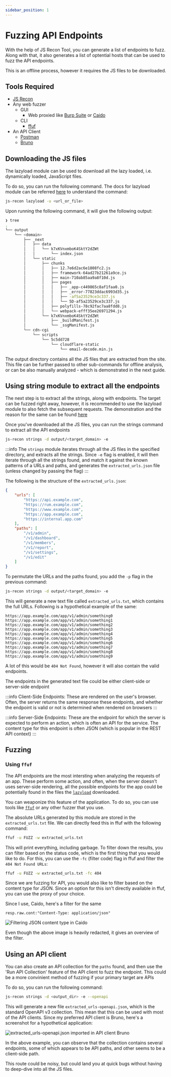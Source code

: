 ```yaml
---
sidebar_position: 1
---
```


# Fuzzing API Endpoints

With the help of JS Recon Tool, you can generate a list of endpoints to fuzz. Along with that, it also generates a list of optential hosts that can be used to fuzz the API endpoints.

This is an offline process, however it requires the JS files to be downloaded.

## Tools Required

- [JS Recon](../../docs/installation.md)
- Any web fuzzer
    - GUI
        - Web proxied like [Burp Suite](https://portswigger.net/burp/releases/professional-community-2025-5-6) or [Caido](https://caido.io/download)
    - CLI
        - [ffuf](https://github.com/ffuf/ffuf)
- An API Client
    - [Postman](https://www.postman.com)
    - [Bruno](https://www.usebruno.com)

## Downloading the JS files

The lazyload module can be used to download all the lazy loaded, i.e. dynamically loaded, JavaScript files.

To do so, you can run the following command. The docs for lazyload module can be referred [here](../../docs/modules/lazyload.md) to understand the command:

```bash
js-recon lazyload -u <url_or_file>
```

Upon running the following command, it will give the following output:

```bash
❯ tree
.
└── output
    └── <domain>
        ├── _next
        │   ├── data
        │   │   └── k7xKVnxmboK4SktY2dZWt
        │   │       └── index.json
        │   └── static
        │       ├── chunks
        │       │   ├── 12.7e6d2ac6e1808fc2.js
        │       │   ├── framework-64ad27b21261a9ce.js
        │       │   ├── main-710ab85aa9a8f10d.js
        │       │   ├── pages
        │       │   │   ├── _app-c449865c8af1faa0.js
        │       │   │   ├── _error-77823ddac6993d35.js
        │       │   │   ├── -af5a23529ce3c337.js
        │       │   │   └── 5D-af5a23529ce3c337.js
        │       │   ├── polyfills-78c92fac7aa8fdd8.js
        │       │   └── webpack-efff35ee26971294.js
        │       └── k7xKVnxmboK4SktY2dZWt
        │           ├── _buildManifest.js
        │           └── _ssgManifest.js
        └── cdn-cgi
            └── scripts
                └── 5c5dd728
                    └── cloudflare-static
                        └── email-decode.min.js
```

The output directory contains all the JS files that are extracted from the site. This file can be further passed to other sub-commands for offline analysis, or can be also manually analyzed - which is demonstrated in the next guide.

## Using string module to extract all the endpoints

The next step is to extract all the strings, along with endpoints. The target can be fuzzed right away, however, it is recommended to use the lazyload module to also fetch the subsequent requests. The demonstration and the reason for the same can be found [here](../../docs/example-scenarios/next-js.md#subseqent-requests)

Once you've downloaded all the JS files, you can run the strings command to extract all the API endpoints

```bash
js-recon strings -d output/<target_domain> -e
```

:::info
The `strings` module iterates through all the JS files in the specified directory, and extracts all the strings. Since `-e` flag is enabled, it will then iterate through all the strings found, and match it against the known patterns of a URLs and paths, and generates the `extracted_urls.json` file (unless changed by passing the flag)
:::

The following is the structure of the `extracted_urls.json`:

```json
{
    "urls": [
        "https://api.example.com",
        "https://rum.example.com",
        "https://www.example.com",
        "https://app.example.com",
        "https://internal.app.com"
    ],
    "paths": [
        "/v1/admin",
        "/v1/dashboard",
        "/v1/members",
        "/v1/report",
        "/v1/settings",
        "/v1/edit"
    ]
}
```

To permutate the URLs and the paths found, you add the `-p` flag in the previous command:

```bash
js-recon strings -d output/<target_domain> -e
```

This will generate a new text file called `extracted_urls.txt`, which contains the full URLs. Following is a hypothetical example of the same:

```
https://app.example.com/app/v1/admin/something0
https://app.example.com/app/v1/admin/something1
https://app.example.com/app/v1/admin/something2
https://app.example.com/app/v1/admin/something3
https://app.example.com/app/v1/admin/something4
https://app.example.com/app/v1/admin/something5
https://app.example.com/app/v1/admin/something6
https://app.example.com/app/v1/admin/something7
https://app.example.com/app/v1/admin/something8
https://app.example.com/app/v1/admin/something9
```

A lot of this would be `404 Not Found`, however it will also contain the valid endpoints.

The endpoints in the generated text file could be either client-side or server-side endpoint

:::info
Client-Side Endpoints: These are rendered on the user's browser. Often, the server returns the same response these endpoints, and whether the endpoint is valid or not is determined when rendered on browsers
:::

:::info
Server-Side Endpoints: These are the endpoint for which the server is expected to perform an action, which is often an API for the service. The content type for this endpoint is often JSON (which is popular in the REST API context)
:::

## Fuzzing

### Using `ffuf`

The API endpoints are the most intersting when analyzing the requests of an app. These perform some action, and often, when the server doesn't uses server-side rendering, all the possible endpoints for the app could be potentially found in the files the [`lazyload`](../../docs/modules/lazyload.md) downloaded.

You can weaponize this feature of the application. To do so, you can use tools like [`ffuf`](https://github.com/ffuf/ffuf) or any other fuzzer that you use.

The absolute URLs generated by this module are stored in the `extracted_urls.txt` file. We can directly feed this in ffuf with the following command:

```bash
ffuf -u FUZZ -w extracted_urls.txt
```

This will print everything, including garbage. To filter down the results, you can filter based on the status code, which is the first thing that you would like to do. For this, you can use the `-fc` (filter code) flag in ffuf and filter the `404 Not Found URLs`:

```bash
ffuf -u FUZZ -w extracted_urls.txt -fc 404
```

Since we are fuzzing for API, you would also like to filter based on the content type for JSON. Since an option for this isn't directly available in ffuf, you can use the proxy of your choice.

Since I use, Caido, here's a filter for the same

```
resp.raw.cont:"Content-Type: application/json"
```

![Filtering JSON content type in Caido](/img/guides/next_js/fuzzing_endpoints/caido-filter.png)

Even though the above image is heavily redacted, it gives an overview of the filter.

## Using an API client

You can also create an API collection for the `paths` found, and then use the 'Run API Collection' feature of the API client to fuzz the endpoint. This could be a more convinient method of fuzzing if your primary target are APIs

To do so, you can run the following command:

```bash
js-recon strings -d <output_dir> -e --openapi
```

This will generate a new file `extracted_urls-openapi.json`, which is the standard OpenAPI v3 collection. This mean that this can be used with most of the API clients. Since my preferred API client is Bruno, here's a screenshot for a hypothetical application:

![extracted_urls-openapi.json imported in API client Bruno](/img/guides/next_js/fuzzing_endpoints/bruno-collection.png)

In the above example, you can observe that the collection contains several endpoints, some of which appears to be API paths, and other seems to be a client-side path.

This route could be noisy, but could land you at quick bugs without having to deep-dive into all the JS files.
